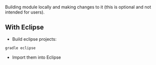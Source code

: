 Building module locally and making changes to it (this is optional and not intended for users).

## With Eclipse

- Build eclipse projects:

``` bash
gradle eclipse
```

- Import them into Eclipse
